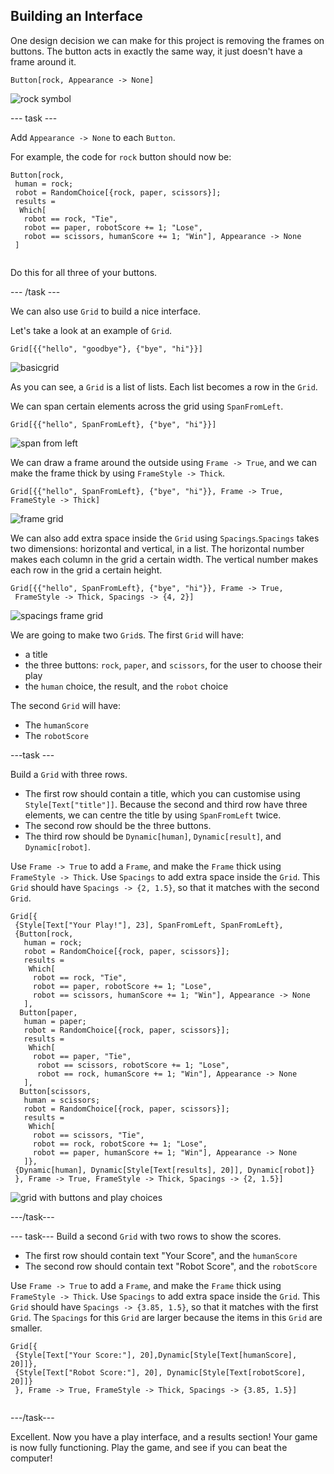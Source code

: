 ## Building an Interface

One design decision we can make for this project is removing the frames on buttons. The button acts in exactly the same way, it just doesn't have a frame around it.

```Button[rock, Appearance -> None]```

![rock symbol](images/rock.png)

--- task ---

Add `Appearance -> None` to each `Button`.

For example, the code for `rock` button should now be:

```
Button[rock,
 human = rock;
 robot = RandomChoice[{rock, paper, scissors}];
 results =
  Which[
   robot == rock, "Tie",
   robot == paper, robotScore += 1; "Lose",
   robot == scissors, humanScore += 1; "Win"], Appearance -> None
 ]
 
 ```
 Do this for all three of your buttons.
 
 --- /task ---

We can also use `Grid` to build a nice interface.

Let's take a look at an example of `Grid`.

```
Grid[{{"hello", "goodbye"}, {"bye", "hi"}}]
```

![basicgrid](images/basicgrid.png)

As you can see, a `Grid` is a list of lists. Each list becomes a row in the `Grid`.

We can span certain elements across the grid using `SpanFromLeft`.

```
Grid[{{"hello", SpanFromLeft}, {"bye", "hi"}}]
```
![span from left](images/basicgridspan.png)

We can draw a frame around the outside using `Frame -> True`, and we can make the frame thick by using `FrameStyle -> Thick`.

```
Grid[{{"hello", SpanFromLeft}, {"bye", "hi"}}, Frame -> True, FrameStyle -> Thick]
```
![frame grid](images/basicgridframe.png)

We can also add extra space inside the `Grid` using `Spacings`.`Spacings` takes two dimensions: horizontal and vertical, in a list. The horizontal number makes each column in the grid a certain width. The vertical number makes each row in the grid a certain height.

```
Grid[{{"hello", SpanFromLeft}, {"bye", "hi"}}, Frame -> True, 
 FrameStyle -> Thick, Spacings -> {4, 2}]
 ```
 ![spacings frame grid](images/basicgridspacing.png)
 
 
 We are going to make two `Grid`s. The first `Grid` will have:
+ a title
+ the three buttons: `rock`, `paper`, and `scissors`, for the user to choose their play
+ the `human` choice, the result, and the `robot` choice

The second `Grid` will have:
+ The `humanScore`
+ The `robotScore`
 
 ---task ---
 
 Build a `Grid` with three rows.
 
 + The first row should contain a title, which you can customise using `Style[Text["title"]]`. Because the second and third row have three elements, we can centre the title by using `SpanFromLeft` twice.
 + The second row should be the three buttons.
 + The third row should be `Dynamic[human]`, `Dynamic[result]`, and `Dynamic[robot]`.
 
 Use `Frame -> True` to add a `Frame`, and make the `Frame` thick using `FrameStyle -> Thick`.
 Use `Spacings` to add extra space inside the `Grid`. This `Grid` should have `Spacings -> {2, 1.5}`, so that it matches with the second `Grid`.
 
 ```
 Grid[{
  {Style[Text["Your Play!"], 23], SpanFromLeft, SpanFromLeft},
  {Button[rock,
    human = rock;
    robot = RandomChoice[{rock, paper, scissors}];
    results =
     Which[
      robot == rock, "Tie",
      robot == paper, robotScore += 1; "Lose",
      robot == scissors, humanScore += 1; "Win"], Appearance -> None
    ],
   Button[paper,
    human = paper;
    robot = RandomChoice[{rock, paper, scissors}];
    results =
     Which[
      robot == paper, "Tie",
       robot == scissors, robotScore += 1; "Lose",
       robot == rock, humanScore += 1; "Win"], Appearance -> None
    ],
   Button[scissors,
    human = scissors;
    robot = RandomChoice[{rock, paper, scissors}];
    results =
     Which[
      robot == scissors, "Tie",
      robot == rock, robotScore += 1; "Lose",
      robot == paper, humanScore += 1; "Win"], Appearance -> None
    ]},
  {Dynamic[human], Dynamic[Style[Text[results], 20]], Dynamic[robot]}
  }, Frame -> True, FrameStyle -> Thick, Spacings -> {2, 1.5}]
  ```
  
  ![grid with buttons and play choices](images/gridone.png)
 
 ---/task---
 
 --- task---
 Build a second `Grid` with two rows to show the scores.
 
 + The first row should contain text "Your Score", and the `humanScore`
 + The second row should contain text "Robot Score", and the `robotScore`
 
 Use `Frame -> True` to add a `Frame`, and make the `Frame` thick using `FrameStyle -> Thick`.
  Use `Spacings` to add extra space inside the `Grid`. This `Grid` should have `Spacings -> {3.85, 1.5}`, so that it matches with the first `Grid`. The `Spacings` for this `Grid` are larger because the items in this `Grid` are smaller.
 
 ```
Grid[{
  {Style[Text["Your Score:"], 20],Dynamic[Style[Text[humanScore], 20]]},
  {Style[Text["Robot Score:"], 20], Dynamic[Style[Text[robotScore], 20]]}
  }, Frame -> True, FrameStyle -> Thick, Spacings -> {3.85, 1.5}]
  
  ```
 ---/task---
 

 Excellent. Now you have a play interface, and a results section! Your game is now fully functioning. Play the game, and see if you can beat the computer!
 
 